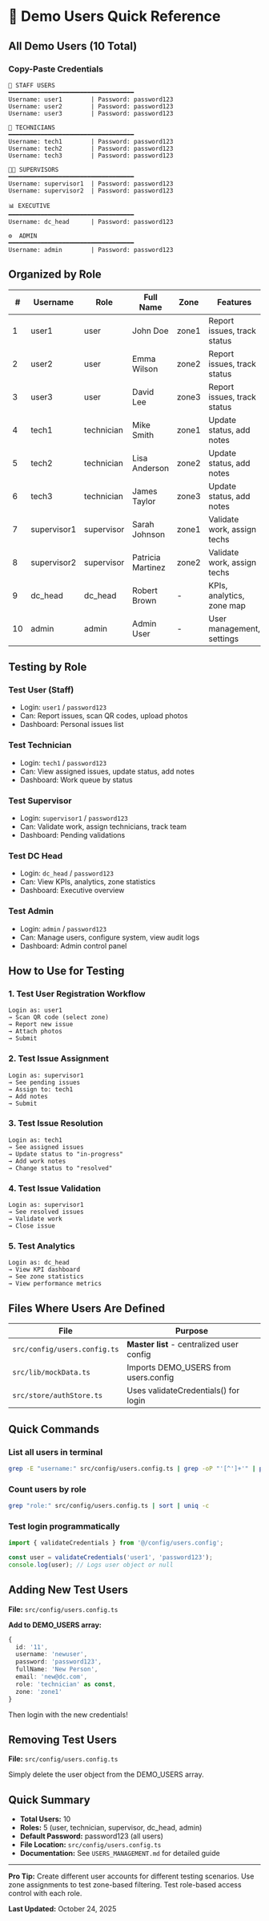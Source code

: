 # 🔐 Demo Users Quick Reference

## All Demo Users (10 Total)

### Copy-Paste Credentials

```
👤 STAFF USERS
━━━━━━━━━━━━━━━━━━━━━━━━━━━━━━━━━━━
Username: user1        | Password: password123
Username: user2        | Password: password123
Username: user3        | Password: password123

🔧 TECHNICIANS
━━━━━━━━━━━━━━━━━━━━━━━━━━━━━━━━━━━
Username: tech1        | Password: password123
Username: tech2        | Password: password123
Username: tech3        | Password: password123

👨‍💼 SUPERVISORS
━━━━━━━━━━━━━━━━━━━━━━━━━━━━━━━━━━━
Username: supervisor1  | Password: password123
Username: supervisor2  | Password: password123

📊 EXECUTIVE
━━━━━━━━━━━━━━━━━━━━━━━━━━━━━━━━━━━
Username: dc_head      | Password: password123

⚙️  ADMIN
━━━━━━━━━━━━━━━━━━━━━━━━━━━━━━━━━━━
Username: admin        | Password: password123
```

## Organized by Role

| # | Username | Role | Full Name | Zone | Features |
|---|----------|------|-----------|------|----------|
| 1 | user1 | user | John Doe | zone1 | Report issues, track status |
| 2 | user2 | user | Emma Wilson | zone2 | Report issues, track status |
| 3 | user3 | user | David Lee | zone3 | Report issues, track status |
| 4 | tech1 | technician | Mike Smith | zone1 | Update status, add notes |
| 5 | tech2 | technician | Lisa Anderson | zone2 | Update status, add notes |
| 6 | tech3 | technician | James Taylor | zone3 | Update status, add notes |
| 7 | supervisor1 | supervisor | Sarah Johnson | zone1 | Validate work, assign techs |
| 8 | supervisor2 | supervisor | Patricia Martinez | zone2 | Validate work, assign techs |
| 9 | dc_head | dc_head | Robert Brown | - | KPIs, analytics, zone map |
| 10 | admin | admin | Admin User | - | User management, settings |

## Testing by Role

### Test User (Staff)
- Login: `user1` / `password123`
- Can: Report issues, scan QR codes, upload photos
- Dashboard: Personal issues list

### Test Technician
- Login: `tech1` / `password123`
- Can: View assigned issues, update status, add notes
- Dashboard: Work queue by status

### Test Supervisor
- Login: `supervisor1` / `password123`
- Can: Validate work, assign technicians, track team
- Dashboard: Pending validations

### Test DC Head
- Login: `dc_head` / `password123`
- Can: View KPIs, analytics, zone statistics
- Dashboard: Executive overview

### Test Admin
- Login: `admin` / `password123`
- Can: Manage users, configure system, view audit logs
- Dashboard: Admin control panel

## How to Use for Testing

### 1. Test User Registration Workflow
```
Login as: user1
→ Scan QR code (select zone)
→ Report new issue
→ Attach photos
→ Submit
```

### 2. Test Issue Assignment
```
Login as: supervisor1
→ See pending issues
→ Assign to: tech1
→ Add notes
→ Submit
```

### 3. Test Issue Resolution
```
Login as: tech1
→ See assigned issues
→ Update status to "in-progress"
→ Add work notes
→ Change status to "resolved"
```

### 4. Test Issue Validation
```
Login as: supervisor1
→ See resolved issues
→ Validate work
→ Close issue
```

### 5. Test Analytics
```
Login as: dc_head
→ View KPI dashboard
→ See zone statistics
→ View performance metrics
```

## Files Where Users Are Defined

| File | Purpose |
|------|---------|
| `src/config/users.config.ts` | **Master list** - centralized user config |
| `src/lib/mockData.ts` | Imports DEMO_USERS from users.config |
| `src/store/authStore.ts` | Uses validateCredentials() for login |

## Quick Commands

### List all users in terminal
```bash
grep -E "username:" src/config/users.config.ts | grep -oP "'[^']+'" | paste - -
```

### Count users by role
```bash
grep "role:" src/config/users.config.ts | sort | uniq -c
```

### Test login programmatically
```typescript
import { validateCredentials } from '@/config/users.config';

const user = validateCredentials('user1', 'password123');
console.log(user); // Logs user object or null
```

## Adding New Test Users

**File:** `src/config/users.config.ts`

**Add to DEMO_USERS array:**
```typescript
{
  id: '11',
  username: 'newuser',
  password: 'password123',
  fullName: 'New Person',
  email: 'new@dc.com',
  role: 'technician' as const,
  zone: 'zone1'
}
```

Then login with the new credentials!

## Removing Test Users

**File:** `src/config/users.config.ts`

Simply delete the user object from the DEMO_USERS array.

## Quick Summary

- **Total Users:** 10
- **Roles:** 5 (user, technician, supervisor, dc_head, admin)
- **Default Password:** password123 (all users)
- **File Location:** `src/config/users.config.ts`
- **Documentation:** See `USERS_MANAGEMENT.md` for detailed guide

---

**Pro Tip:** Create different user accounts for different testing scenarios. Use zone assignments to test zone-based filtering. Test role-based access control with each role.

**Last Updated:** October 24, 2025
